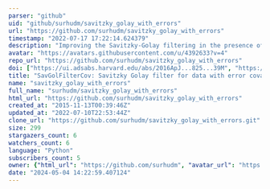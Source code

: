 ```yaml
---
parser: "github"
uid: "github/surhudm/savitzky_golay_with_errors"
url: "https://github.com/surhudm/savitzky_golay_with_errors"
timestamp: "2022-07-17 17:22:14.624379"
description: "Improving the Savitzky-Golay filtering in the presence of noisy data"
avatar: "https://avatars.githubusercontent.com/u/4392633?v=4"
repo_url: "https://github.com/surhudm/savitzky_golay_with_errors"
doi: ["https://ui.adsabs.harvard.edu/abs/2016ApJ...825...39M", "https://ui.adsabs.harvard.edu/abs/2016ascl.soft01012M/abstract"]
title: "SavGolFilterCov: Savitzky Golay filter for data with error covariance"
name: "savitzky_golay_with_errors"
full_name: "surhudm/savitzky_golay_with_errors"
html_url: "https://github.com/surhudm/savitzky_golay_with_errors"
created_at: "2015-11-13T00:39:46Z"
updated_at: "2022-07-10T22:53:44Z"
clone_url: "https://github.com/surhudm/savitzky_golay_with_errors.git"
size: 299
stargazers_count: 6
watchers_count: 6
language: "Python"
subscribers_count: 5
owner: {"html_url": "https://github.com/surhudm", "avatar_url": "https://avatars.githubusercontent.com/u/4392633?v=4", "login": "surhudm", "type": "User"}
date: "2024-05-04 14:22:59.407124"
---
```

